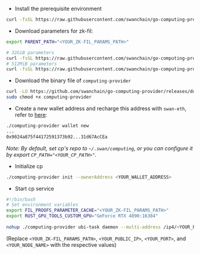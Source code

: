 - Install the prerequisite environment
```bash
curl -fsSL https://raw.githubusercontent.com/swanchain/go-computing-provider/blob/fea-separate-ubi/ubi/setup.sh | bash
```

- Download parameters for zk-fil:
```bash
export PARENT_PATH="<YOUR_ZK-FIL_PARAMS_PATH>"

# 32GiB parameters
curl -fsSL https://raw.githubusercontent.com/swanchain/go-computing-provider/blob/fea-separate-ubi/ubi/fetch-param-32.sh | bash
# 512MiB parameters
curl -fsSL https://raw.githubusercontent.com/swanchain/go-computing-provider/blob/fea-separate-ubi/ubi/fetch-param-512.sh | bash
```

- Download the binary file of `computing-provider`
```bash
curl -LO https://github.com/swanchain/go-computing-provider/releases/download/v0.4.5/computing-provider
sudo chmod +x computing-provider
```

- Create a new wallet address and recharge this address with `swan-eth`, refer to [here](https://docs.swanchain.io/swan-testnet/swan-saturn-testnet/before-you-get-started/bridge-tokens):
```bash
./computing-provider wallet new
...
0x9024a875f44172591373b92...31d67AcCEa
```
*Note: By default, set cp's repo to `~/.swan/computing`, or you can configure it by export `CP_PATH="<YOUR_CP_PATH>"`.*

- Initialize cp
```bash
./computing-provider init --ownerAddress <YOUR_WALLET_ADDRESS>
```

- Start cp service
```bash
#!/bin/bash
# Set environment variables
export FIL_PROOFS_PARAMETER_CACHE="<YOUR_ZK-FIL_PARAMS_PATH>"
export RUST_GPU_TOOLS_CUSTOM_GPU="GeForce RTX 4090:16384"   
        
nohup ./computing-provider ubi-task daemon --multi-address /ip4/<YOUR_PUBLIC_IP>/tcp/<YOUR_PORT> --node-name <YOUR_NODE_NAME> >> cp.log 2>&1 &
```
(Replace `<YOUR_ZK-FIL_PARAMS_PATH>`, `<YOUR_PUBLIC_IP>`, `<YOUR_PORT>`, and `<YOUR_NODE_NAME>` with the respective values)